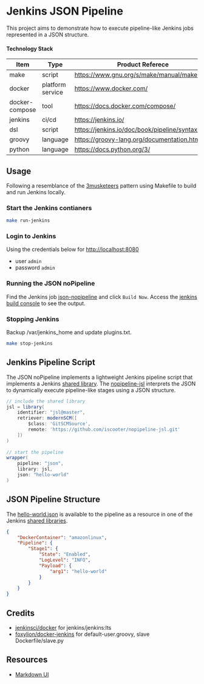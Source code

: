 # Jenkins JSON Pipeline
This project aims to demonstrate how to execute pipeline-like Jenkins jobs represented in a JSON structure.
#### Technology Stack
| Item           | Type | Product Referece   | Project Ref
|----------------|---------------|---------------|---------------|
| make | script | https://www.gnu.org/s/make/manual/make.html | [MakeFile](Makefile)
| docker | platform service | https://www.docker.com/ | [Dockerfiles](docker)
| docker-compose | tool | https://docs.docker.com/compose/ | [docker-compose.yml](docker-compose.yml)
| jenkins | ci/cd | https://jenkins.io/ | 
| dsl | script | https://jenkins.io/doc/book/pipeline/syntax/ | [jsonPipeline.groovy](https://github.com/iscooter/nopipeline-jsl/blob/master/vars/jsonPipeline.groovy)
| groovy | language | https://groovy-lang.org/documentation.html | [nopipeline](https://github.com/iscooter/nopipeline-jsl/tree/master/src/nopipeline)
| python | language | https://docs.python.org/3/ | 

## Usage
Following a resemblance of the [3musketeers](https://3musketeers.io/) pattern using Makefile to build and run Jenkins locally.
### Start the Jenkins contianers
```sh
make run-jenkins
```
### Login to Jenkins
Using the credentials below for [http://localhost:8080](http://localhost:8080)
 - user `admin`
 - password `admin`
### Running the JSON noPipeline
Find the Jenkins job [json-nopipeline](http://localhost:8080/job/json-nopipeline/) and click `Build Now`.  Access the [jenkins build console](http://localhost:8080/job/json-nopipeline/1/consoleFull) to see the output.
### Stopping Jenkins
Backup /var/jenkins_home and update plugins.txt.
```sh
make stop-jenkins
```
## Jenkins Pipeline Script
The JSON noPipeline implements a lightweight Jenkins pipeline script that implements a Jenkins [shared library](https://jenkins.io/doc/book/pipeline/shared-libraries/#directory-structure).  The [nopipeline-jsl](https://github.com/iscooter/nopipeline-jsl) interprets the JSON to dynamically execute pipeline-like stages using a JSON structure.
```groovy
// include the shared library
jsl = library(
    identifier: "jsl@master",
    retriever: modernSCM([
        $class: 'GitSCMSource',
        remote: 'https://github.com/iscooter/nopipeline-jsl.git'
    ])
)
 
// start the pipeline
wrapper(
    pipeline: "json",
    library: jsl,
    json: "hello-world"
)
```
## JSON Pipeline Structure
The [hello-world.json](https://github.com/iscooter/nopipeline-json/blob/master/resources/nopipelines/hello-world.json) is available to the pipeline as a resource in one of the Jenkins [shared libraries](https://jenkins.io/doc/book/pipeline/shared-libraries/#directory-structure).
```json
{
    "DockerContainer": "amazonlinux",
    "Pipeline": {
        "Stage1": {
            "State": "Enabled",
            "LogLevel": "INFO",
            "Payload": {
                "arg1": "hello-world"
            }
        }
    }
}
```
## Credits
 - [jenkinsci/docker](https://github.com/jenkinsci/docker) for jenkins/jenkins:lts
 - [foxylion/docker-jenkins](https://github.com/foxylion/docker-jenkins) for default-user.groovy, slave Dockerfile/slave.py

## Resources
 - [Markdown UI](https://dillinger.io/)